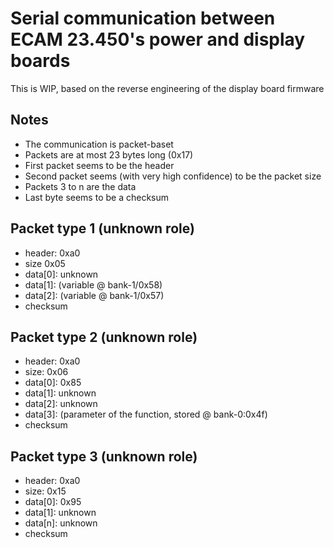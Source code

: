 # Serial communication between ECAM 23.450's power and display boards

This is WIP, based on the reverse engineering of the display board firmware

## Notes

* The communication is packet-baset
* Packets are at most 23 bytes long (0x17)
* First packet seems to be the header
* Second packet seems (with very high confidence) to be the packet size
* Packets 3 to n are the data
* Last byte seems to be a checksum

## Packet type 1 (unknown role)

* header: 0xa0
* size 0x05
* data[0]: unknown
* data[1]: (variable @ bank-1/0x58)
* data[2]: (variable @ bank-1/0x57)
* checksum

## Packet type 2 (unknown role)

* header: 0xa0
* size: 0x06
* data[0]: 0x85
* data[1]: unknown
* data[2]: unknown
* data[3]: (parameter of the function, stored @ bank-0:0x4f)
* checksum

## Packet type 3 (unknown role)

* header: 0xa0
* size: 0x15
* data[0]: 0x95
* data[1]: unknown
* data[n]: unknown
* checksum

